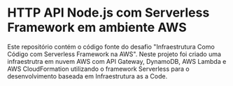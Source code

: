 
# HTTP API Node.js com Serverless Framework em ambiente AWS

Este repositório contém o código fonte do desafio "Infraestrutura Como Código com Serverless Framework na AWS". Neste projeto foi  criado uma infraestrutra em nuvem AWS com API Gateway, DynamoDB, AWS Lambda e AWS CloudFormation utilizando o framework Serverless para o desenvolvimento baseada em Infraestrutura as a Code.
